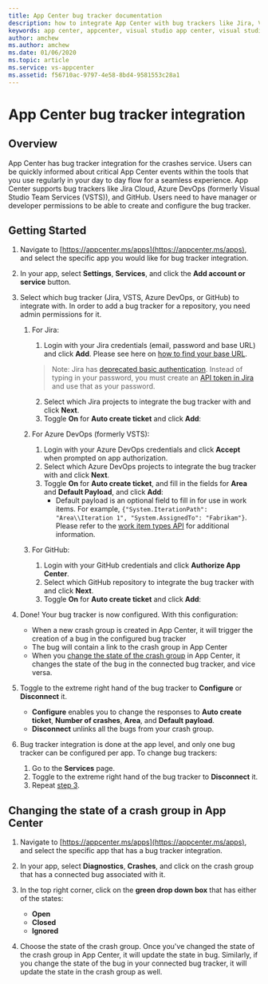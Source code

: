 ```yaml
---
title: App Center bug tracker documentation
description: how to integrate App Center with bug trackers like Jira, Visual Studio Team Services (VSTS) and GitHub
keywords: app center, appcenter, visual studio app center, visual studio appcenter, bug tracker, bugtracker, documentation, hockeyapp, VSTS, github
author: amchew
ms.author: amchew
ms.date: 01/06/2020
ms.topic: article
ms.service: vs-appcenter
ms.assetid: f56710ac-9797-4e58-8bd4-9581553c28a1
---
```


# App Center bug tracker integration

## Overview

App Center has bug tracker integration for the crashes service. Users can be quickly informed about critical App Center events within the tools that you use regularly in your day to day flow for a seamless experience. App Center supports bug trackers like Jira Cloud, Azure DevOps (formerly Visual Studio Team Services (VSTS)), and GitHub. Users need to have manager or developer permissions to be able to create and configure the bug tracker.

## Getting Started

1. Navigate to [https://appcenter.ms/apps](https://appcenter.ms/apps), and select the specific app you would like for bug tracker integration.

2. In your app, select **Settings**, **Services**, and click the **Add account or service** button.

3. <a name="step3"/>Select which bug tracker (Jira, VSTS, Azure DevOps, or GitHub) to integrate with. In order to add a bug tracker for a repository, you need admin permissions for it.

   1. For Jira:

      1. Login with your Jira credentials (email, password and base URL) and click **Add**. Please see here on [how to find your base URL](https://confluence.atlassian.com/adminjiraserver071/configuring-the-base-url-802593107.html).
      > Note: Jira has [deprecated basic authentication](https://developer.atlassian.com/cloud/jira/platform/deprecation-notice-basic-auth-and-cookie-based-auth/). Instead of typing in your password, you must create an [API token in Jira](https://confluence.atlassian.com/cloud/api-tokens-938839638.html) and use that as your password.
      2. Select which Jira projects to integrate the bug tracker with and click **Next**.
      3. Toggle **On** for **Auto create ticket** and click **Add**:

   2. For Azure DevOps (formerly VSTS):

      1. Login with your Azure DevOps credentials and click **Accept** when prompted on app authorization.
      2. Select which Azure DevOps projects to integrate the bug tracker with and click **Next**.
      3. Toggle **On** for **Auto create ticket**, and fill in the fields for **Area** and **Default Payload**, and click **Add**:
         - Default payload is an optional field to fill in for use in work items. For example, `{"System.IterationPath": "Area\\Iteration 1", "System.AssignedTo": "Fabrikam"}`. Please refer to the [work item types API](https://docs.microsoft.com/rest/api/vsts/wit/work%20item%20types) for additional information.

   3. For GitHub:

      1. Login with your GitHub credentials and click **Authorize App Center**.
      2. Select which GitHub repository to integrate the bug tracker with and click **Next**.
      3. Toggle **On** for **Auto create ticket** and click **Add**:

4. Done! Your bug tracker is now configured. With this configuration:

    - When a new crash group is created in App Center, it will trigger the creation of a bug in the configured bug tracker
    - The bug will contain a link to the crash group in App Center 
    - When you [change the state of the crash group](#changeState) in App Center, it changes the state of the bug in the connected bug tracker, and vice versa.

5. Toggle to the extreme right hand of the bug tracker to **Configure** or **Disconnect** it.

   - **Configure** enables you to change the responses to **Auto create ticket**, **Number of crashes**, **Area**, and **Default payload**.
   - **Disconnect** unlinks all the bugs from your crash group.

6. Bug tracker integration is done at the app level, and only one bug tracker can be configured per app. To change bug trackers:

   1. Go to the **Services** page.
   2. Toggle to the extreme right hand of the bug tracker to **Disconnect** it.
   3. Repeat [step 3](#step3).

## <a name="changeState"/>Changing the state of a crash group in App Center

1. Navigate to [https://appcenter.ms/apps](https://appcenter.ms/apps), and select the specific app that has a bug tracker integration.

2. In your app, select **Diagnostics**, **Crashes**, and click on the crash group that has a connected bug associated with it.

3. In the top right corner, click on the **green drop down box** that has either of the states:
   - **Open**
   - **Closed**
   - **Ignored**
 
 4. Choose the state of the crash group. Once you've changed the state of the crash group in App Center, it will update the state in bug. Similarly, if you change the state of the bug in your connected bug tracker, it will update the state in the crash group as well.

